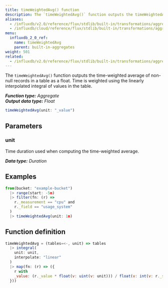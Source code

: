 ```yaml
---
title: timeWeightedAvg() function
description: The `timeWeightedAvg()` function outputs the timeWeightedAvg of non-null records as a float.
aliases:
  - /influxdb/v2.0/reference/flux/stdlib/built-in/transformations/aggregates/timeweightedavg/
  - /influxdb/cloud/reference/flux/stdlib/built-in/transformations/aggregates/timeweightedavg/
menu:
  influxdb_2_0_ref:
    name: timeWeightedAvg
    parent: built-in-aggregates
weight: 501
related:
  - /influxdb/v2.0/reference/flux/stdlib/built-in/transformations/aggregates/integral/
---
```


The `timeWeightedAvg()` function outputs the time-weighted average of non-null records
in a table as a float.
Time is weighted using the linearly interpolated integral of values in the table.

_**Function type:** Aggregate_  
_**Output data type:** Float_

```js
timeWeightedAvg(unit: "_value")
```

## Parameters

### unit
Time duration used when computing the time-weighted average.

_**Data type:** Duration_

## Examples
```js
from(bucket: "example-bucket")
  |> range(start: -5m)
  |> filter(fn: (r) =>
    r._measurement == "cpu" and
    r._field == "usage_system"
  )
  |> timeWeightedAvg(unit: 1m)
```

## Function definition
```js
timeWeightedAvg = (tables=<-, unit) => tables
  |> integral(
    unit: unit,
    interpolate: "linear"
  )
  |> map(fn: (r) => ({
    r with
    _value: (r._value * float(v: uint(v: unit))) / float(v: int(v: r._stop) - int(v: r._start))
  }))
```
